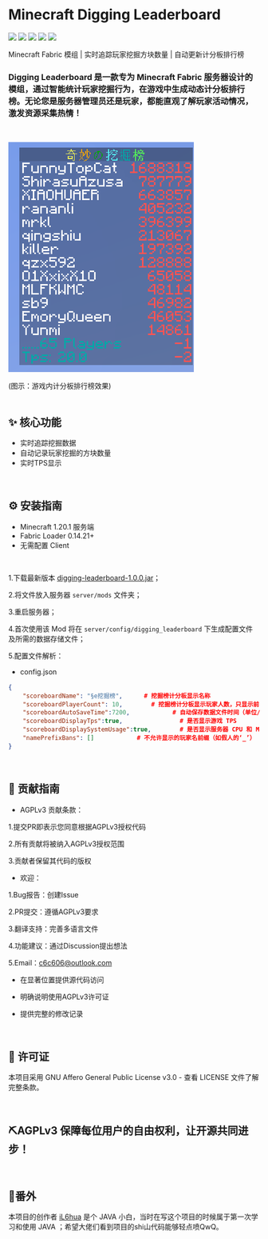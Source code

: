 # Minecraft Digging Leaderboard
![](https://img.shields.io/badge/License-AGPLv3-blue.svg)
![](https://img.shields.io/badge/Minecraft-1.20.1+-green.svg)
![](https://img.shields.io/badge/Fabric_API-0.14.21+-blue.svg)
![](https://img.shields.io/badge/Environment-Server-yellow.svg)
![](https://img.shields.io/badge/Version-v2.0.0+1.20.1-red.svg)

Minecraft Fabric 模组 | 实时追踪玩家挖掘方块数量 | 自动更新计分板排行榜

### Digging Leaderboard 是一款专为 Minecraft Fabric 服务器设计的模组，通过智能统计玩家挖掘行为，在游戏中生成动态计分板排行榜。无论您是服务器管理员还是玩家，都能直观了解玩家活动情况，激发资源采集热情！
<br>

![](https://github.com/iL6hua/Minecraft-Digging-Leaderboard/blob/main/assets/modeffects.png?raw=true)

(图示：游戏内计分板排行榜效果)
<br>
<br>

## ✨ 核心功能
* 实时追踪挖掘数据
* 自动记录玩家挖掘的方块数量
* 实时TPS显示
<br>

## ⚙️ 安装指南
* Minecraft 1.20.1 服务端
* Fabric Loader 0.14.21+
* 无需配置 Client
<br>

1.下载最新版本 [digging-leaderboard-1.0.0.jar](https://github.com/iL6hua/Minecraft-Digging-Leaderboard/releases)；

2.将文件放入服务器 `server/mods` 文件夹；

3.重启服务器；

4.首次使用该 Mod 将在 `server/config/digging_leaderboard` 下生成配置文件及所需的数据存储文件；

5.配置文件解析：

* config.json

```json
{
    "scoreboardName": "§e挖掘榜",		# 挖掘榜计分板显示名称
    "scoreboardPlayerCount": 10,		# 挖掘榜计分板显示玩家人数，只显示前10名（可配置），后面的玩家不显示在计分板上
    "scoreboardAutoSaveTime":7200,            # 自动保存数据文件时间（单位/秒）
    "scoreboardDisplayTps":true,                # 是否显示游戏 TPS
    "scoreboardDisplaySystemUsage":true,        # 是否显示服务器 CPU 和 Memory 占用
    "namePrefixBans": []			# 不允许显示的玩家名前缀（如假人的‘_’）
}
```
<br>

## 🤝 贡献指南
* AGPLv3 贡献条款：

1.提交PR即表示您同意根据AGPLv3授权代码

2.所有贡献将被纳入AGPLv3授权范围

3.贡献者保留其代码的版权

* 欢迎：

1.Bug报告：创建Issue

2.PR提交：遵循AGPLv3要求

3.翻译支持：完善多语言文件

4.功能建议：通过Discussion提出想法

5.Email：c6c606@outlook.com


* 在显著位置提供源代码访问

* 明确说明使用AGPLv3许可证

* 提供完整的修改记录
<br>

## 📜 许可证
本项目采用 GNU Affero General Public License v3.0 - 查看 LICENSE 文件了解完整条款。

<br> 

## ⛏️AGPLv3 保障每位用户的自由权利，让开源共同进步！

<br> 

## 🥚番外
本项目的创作者 [iL6hua](https://github.com/iL6hua/) 是个 JAVA 小白，当时在写这个项目的时候属于第一次学习和使用 JAVA ；希望大佬们看到项目的shi山代码能够轻点喷QwQ。
